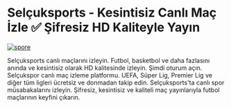 # Selçuksports - Kesintisiz Canlı Maç İzle ✅ Şifresiz HD Kaliteyle Yayın

<a href="https://rb.gy/23uoy8"><img src="https://resmim.net/cdn/2025/02/13/NS9Rln.gif" alt="spore" border="0" /></a>

Selçuksports canlı maçlarını izleyin. Futbol, ​​basketbol ve daha fazlasını anında ve kesintisiz olarak HD kalitesinde izleyin. Şimdi oturum açın. Selçukspor canlı maç izleme platformu. UEFA, Süper Lig, Premier Lig ve diğer tüm ligleri ücretsiz ve donmadan takip edin. Selçuksports'ta canlı spor müsabakalarını izleyin. Şifresiz, kesintisiz ve kaliteli maç yayınlarıyla futbol maçlarının keyfini çıkarın.
